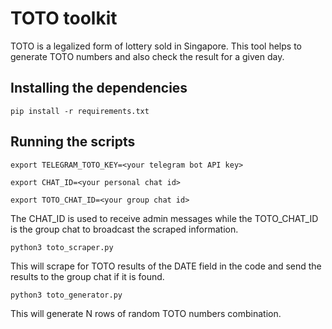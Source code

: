 # TOTO toolkit
TOTO is a legalized form of lottery sold in Singapore. This tool helps to generate TOTO numbers and 
also check the result for a given day. 

## Installing the dependencies

`pip install -r requirements.txt`

## Running the scripts

`export TELEGRAM_TOTO_KEY=<your telegram bot API key>` <br/>

`export CHAT_ID=<your personal chat id>` <br/>

`export TOTO_CHAT_ID=<your group chat id>`<br/>

The CHAT_ID is used to receive admin messages while the TOTO_CHAT_ID is the group chat
to broadcast the scraped information. <br/>

`python3 toto_scraper.py`

This will scrape for TOTO results of the DATE field in the code and send the results to the
group chat if it is found.

`python3 toto_generator.py`

This will generate N rows of random TOTO numbers combination.
